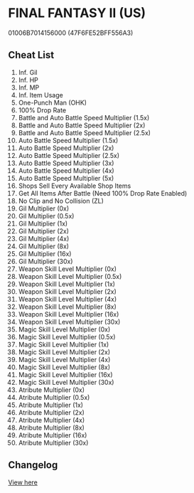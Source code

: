 # FINAL FANTASY II (US)
01006B7014156000 (47F6FE52BFF556A3)

## Cheat List
1. Inf. Gil
1. Inf. HP
1. Inf. MP
1. Inf. Item Usage
1. One-Punch Man (OHK)
1. 100% Drop Rate
1. Battle and Auto Battle Speed Multiplier (1.5x)
1. Battle and Auto Battle Speed Multiplier (2x)
1. Battle and Auto Battle Speed Multiplier (2.5x)
1. Auto Battle Speed Multiplier (1.5x)
1. Auto Battle Speed Multiplier (2x)
1. Auto Battle Speed Multiplier (2.5x)
1. Auto Battle Speed Multiplier (3x)
1. Auto Battle Speed Multiplier (4x)
1. Auto Battle Speed Multiplier (5x)
1. Shops Sell Every Available Shop Items
1. Get All Items After Battle (Need 100% Drop Rate Enabled)
1. No Clip and No Collision (ZL)
1. Gil Multiplier (0x)
1. Gil Multiplier (0.5x)
1. Gil Multiplier (1x)
1. Gil Multiplier (2x)
1. Gil Multiplier (4x)
1. Gil Multiplier (8x)
1. Gil Multiplier (16x)
1. Gil Multiplier (30x)
1. Weapon Skill Level Multiplier (0x)
1. Weapon Skill Level Multiplier (0.5x)
1. Weapon Skill Level Multiplier (1x)
1. Weapon Skill Level Multiplier (2x)
1. Weapon Skill Level Multiplier (4x)
1. Weapon Skill Level Multiplier (8x)
1. Weapon Skill Level Multiplier (16x)
1. Weapon Skill Level Multiplier (30x)
1. Magic Skill Level Multiplier (0x)
1. Magic Skill Level Multiplier (0.5x)
1. Magic Skill Level Multiplier (1x)
1. Magic Skill Level Multiplier (2x)
1. Magic Skill Level Multiplier (4x)
1. Magic Skill Level Multiplier (8x)
1. Magic Skill Level Multiplier (16x)
1. Magic Skill Level Multiplier (30x)
1. Atribute Multiplier (0x)
1. Atribute Multiplier (0.5x)
1. Atribute Multiplier (1x)
1. Atribute Multiplier (2x)
1. Atribute Multiplier (4x)
1. Atribute Multiplier (8x)
1. Atribute Multiplier (16x)
1. Atribute Multiplier (30x)

## Changelog
[View here](./CHANGELOG.md)